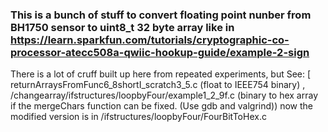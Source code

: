 ### This is a bunch of stuff to convert floating point nunber from BH1750 sensor to uint8_t 32 byte array like in https://learn.sparkfun.com/tutorials/cryptographic-co-processor-atecc508a-qwiic-hookup-guide/example-2-sign

There is a lot of cruff built up here from repeated experiments, but See: [
returnArraysFromFunc6_8shortI_scratch3_5.c (float to IEEE754 binary) , /changearray/ifstructures/loopbyFour/example1_2_9f.c (binary to hex array if the mergeChars function can be fixed. (Use gdb and valgrind)) now the modified version is in /ifstructures/loopbyFour/FourBitToHex.c
